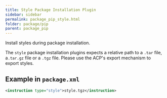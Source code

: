 ```yaml
---
title: Style Package Installation Plugin
sidebar: sidebar
permalink: package_pip_style.html
folder: package/pip
parent: package_pip
---
```


Install styles during package installation.

The `style` package installation plugins expects a relative path to a `.tar` file, a`.tar.gz` file or a `.tgz` file.
Please use the ACP's export mechanism to export styles.

## Example in `package.xml`

```xml
<instruction type="style">style.tgz</instruction>
```
